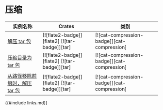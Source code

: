 # 压缩

<!--
> [compression.md](https://github.com/rust-lang-nursery/rust-cookbook/blob/master/src/compression.md)
> <br />
> commit 97dabe59ae705bf6a2aaebbcd1d189ec2a83f98b - 2018.07.11
-->

| 实例名称 | Crates | 类别 |
|--------|--------|------------|
| [解压 tar 包][ex-tar-decompress] | [![flate2-badge]][flate2] [![tar-badge]][tar] | [![cat-compression-badge]][cat-compression] |
| [压缩目录为 tar 包][ex-tar-compress] | [![flate2-badge]][flate2] [![tar-badge]][tar] | [![cat-compression-badge]][cat-compression] |
| [从路径移除前缀时，解压 tar 包][ex-tar-strip-prefix] | [![flate2-badge]][flate2] [![tar-badge]][tar] | [![cat-compression-badge]][cat-compression] |

[ex-tar-decompress]: compression/tar.md#decompress-a-tarball
[ex-tar-compress]: compression/tar.md#compress-a-directory-into-tarball
[ex-tar-strip-prefix]: compression/tar.md#decompress-a-tarball-while-removing-a-prefix-from-the-paths

{{#include links.md}}
